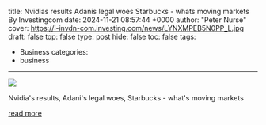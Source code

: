 title: Nvidias results Adanis legal woes Starbucks - whats moving markets By Investingcom
date: 2024-11-21 08:57:44 +0000
author: "Peter Nurse"
cover: https://i-invdn-com.investing.com/news/LYNXMPEB5N0PP_L.jpg
draft: false
top: false
type: post
hide: false
toc: false
tags:
  - Business
categories:
  - business
---

![](https://i-invdn-com.investing.com/news/LYNXMPEB5N0PP_L.jpg)

Nvidia's results, Adani's legal woes, Starbucks - what's moving markets

[read more](https://www.investing.com/news/economy/nvidias-results-adanis-legal-woes-starbucks--whats-moving-markets-3734011)
